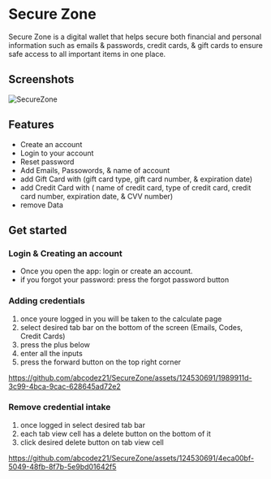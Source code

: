 # Secure Zone
Secure Zone is a digital wallet that helps secure both financial and personal information such as emails & passwords, credit cards, & gift cards to ensure safe access to all important items in one place. 

## Screenshots
![SecureZone](https://github.com/abcodez21/SecureZone/assets/124530691/93756a9c-1e1e-4df2-9aad-fab56ade1a3a)

## Features
* Create an account
* Login to your account
* Reset password
* Add Emails,  Passowords, & name of account
* add Gift Card with (gift card type, gift card number, & expiration date)
* add Credit Card with ( name of credit card, type of credit card, credit card number, expiration date, & CVV number)
* remove Data

## Get started

### Login & Creating an account
* Once you open the app: login or create an account.
* if you forgot your password: press the forgot password button 


### Adding credentials
1. once youre logged in you will be taken to the calculate page
2. select desired tab bar on the bottom of the screen (Emails, Codes, Credit Cards)
3. press the plus below
4. enter all the inputs
5. press the forward button on the top right corner


https://github.com/abcodez21/SecureZone/assets/124530691/1989911d-3c99-4bca-9cac-628645ad72e2


### Remove credential intake 
1. once logged in select desired tab bar
2. each tab view cell has a delete button on the bottom of it
3. click desired delete button on tab view cell


https://github.com/abcodez21/SecureZone/assets/124530691/4eca00bf-5049-48fb-8f7b-5e9bd01642f5


